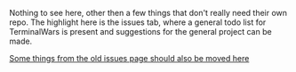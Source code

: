 Nothing to see here, other then a few things that don't really need their own repo.
The highlight here is the issues tab, where a general todo list for TerminalWars is present and suggestions for the general project can be made.

[Some things from the old issues page should also be moved here](https://github.com/Terminal-Wars/TerminalWars/issues)
